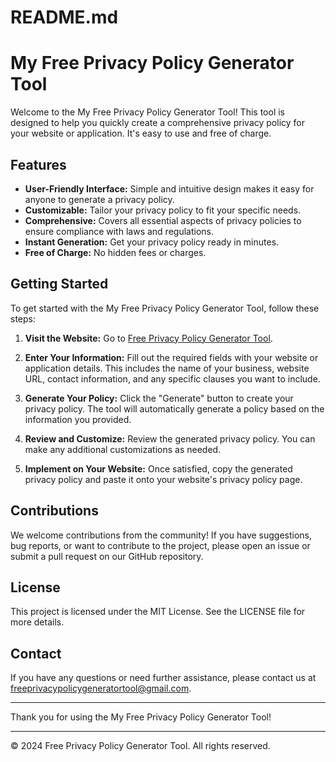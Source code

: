 # README.md

# My Free Privacy Policy Generator Tool

Welcome to the My Free Privacy Policy Generator Tool! This tool is designed to help you quickly create a comprehensive privacy policy for your website or application. It's easy to use and free of charge.

## Features

- **User-Friendly Interface:** Simple and intuitive design makes it easy for anyone to generate a privacy policy.
- **Customizable:** Tailor your privacy policy to fit your specific needs.
- **Comprehensive:** Covers all essential aspects of privacy policies to ensure compliance with laws and regulations.
- **Instant Generation:** Get your privacy policy ready in minutes.
- **Free of Charge:** No hidden fees or charges.

## Getting Started

To get started with the My Free Privacy Policy Generator Tool, follow these steps:

1. **Visit the Website:**
   Go to [Free Privacy Policy Generator Tool](https://freeprivacypolicygeneratortool.github.io).

2. **Enter Your Information:**
   Fill out the required fields with your website or application details. This includes the name of your business, website URL, contact information, and any specific clauses you want to include.

3. **Generate Your Policy:**
   Click the "Generate" button to create your privacy policy. The tool will automatically generate a policy based on the information you provided.

4. **Review and Customize:**
   Review the generated privacy policy. You can make any additional customizations as needed.

5. **Implement on Your Website:**
   Once satisfied, copy the generated privacy policy and paste it onto your website's privacy policy page.

## Contributions

We welcome contributions from the community! If you have suggestions, bug reports, or want to contribute to the project, please open an issue or submit a pull request on our GitHub repository.

## License

This project is licensed under the MIT License. See the LICENSE file for more details.

## Contact

If you have any questions or need further assistance, please contact us at [freeprivacypolicygeneratortool@gmail.com](mailto:freeprivacypolicygeneratortool@gmail.com).

---

Thank you for using the My Free Privacy Policy Generator Tool!

---

© 2024 Free Privacy Policy Generator Tool. All rights reserved.
